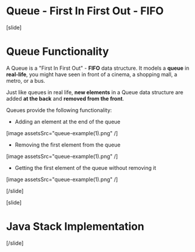 # Queue - First In First Out - FIFO

[slide]
# Queue Functionality

A Queue is a "First In First Out" - **FIFO** data structure. 
It models a **queue** in **real-life**, you might have seen in front of a cinema, a shopping mall, a metro, or a bus.

Just like queues in real life, **new elements** in a Queue data structure are added **at the back** and **removed from the front**. 

Queues provide the following functionality:

- Adding an element at the end of the queue

[image assetsSrc="queue-example(1).png" /]
    
- Removing the first element from the queue

[image assetsSrc="queue-example(1).png" /]

- Getting the first element of the queue without removing it

[image assetsSrc="queue-example(1).png" /]


[/slide]

[slide]
# Java Stack Implementation

[/slide]

